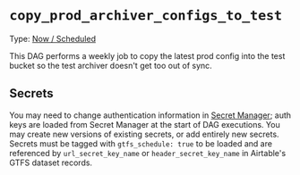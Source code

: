 # `copy_prod_archiver_configs_to_test`

Type: [Now / Scheduled](https://docs.calitp.org/data-infra/airflow/dags-maintenance.html)

This DAG performs a weekly job to copy the latest prod config into the test bucket so the test archiver doesn't get too out of sync.

## Secrets

You may need to change authentication information in [Secret Manager](https://console.cloud.google.com/security/secret-manager); auth keys are loaded from Secret Manager at the start of DAG executions. You may create new versions of existing secrets, or add entirely new secrets. Secrets must be tagged with `gtfs_schedule: true` to be loaded and are referenced by `url_secret_key_name` or `header_secret_key_name` in Airtable's GTFS dataset records.
